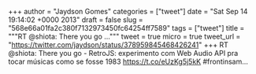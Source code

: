 
+++
author = "Jaydson Gomes"
categories = ["tweet"]
date = "Sat Sep 14 19:14:02 +0000 2013"
draft = false
slug = "568e66a01fa2c380f7132973450fc64254ff7589"
tags = ["tweet"]
title = """RT @shiota: There you go ..."""
tweet = true
micro = true
tweet_url = "https://twitter.com/jaydson/status/378959845468426241"
+++
RT @shiota: There you go - RetroJS: experimento com Web Audio API pra tocar músicas como se fosse 1983  https://t.co/eUzKg5j5kK #frontinsam…
